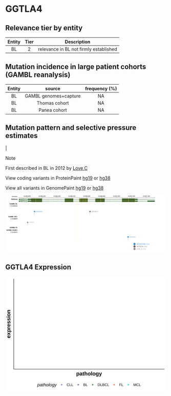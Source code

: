# GGTLA4

## Relevance tier by entity

|Entity|Tier|Description                           |
|:------:|:----:|--------------------------------------|
|BL    |2   |relevance in BL not firmly established|

## Mutation incidence in large patient cohorts (GAMBL reanalysis)

|Entity|source               |frequency (%)|
|:------:|:---------------------:|:-------------:|
|BL    |GAMBL genomes+capture|NA           |
|BL    |Thomas cohort        |NA           |
|BL    |Panea cohort         |NA           |

## Mutation pattern and selective pressure estimates

|


> [!NOTE]
> First described in BL in 2012 by [Love C](https://pubmed.ncbi.nlm.nih.gov/23143597)


View coding variants in ProteinPaint [hg19](https://morinlab.github.io/LLMPP/GAMBL/GGTLA4_protein.html)  or [hg38](https://morinlab.github.io/LLMPP/GAMBL/GGTLA4_protein_hg38.html)

View all variants in GenomePaint [hg19](https://morinlab.github.io/LLMPP/GAMBL/GGTLA4.html)  or [hg38](https://morinlab.github.io/LLMPP/GAMBL/GGTLA4_hg38.html)

![image](images/proteinpaint/GGTLA4.svg)
## GGTLA4 Expression
![image](images/gene_expression/GGTLA4_by_pathology.svg)
<!-- ORIGIN: loveGeneticLandscapeMutations2012 -->

